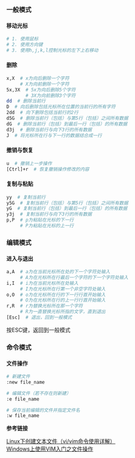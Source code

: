 ### 一般模式

#### 移动光标

```bash
# 1. 使用鼠标
# 2. 使用方向键
# 3. 使用h,j,k,l控制光标的左下上右移动
```

#### 删除

```bash
x,X  # x为向后删除一个字符
     # X为向前删除一个字符
5x,3X  # 5x为向后删除5个字符
       # 3X为向前删除3个字符
dd  # 删除当前行
D  # 向后删除包括光标所在位置的当前行的所有字符
2dd  # 向下删除包括当前行的2行
d5G  # 删除当前行（包括）与第5行（包括）之间所有数据
dG  # 删除当前行（包括）到最后一行（包括）的所有数据
d3j  # 删除当前行与向下3行的所有数据
J  # 将光标所在行与下一行的数据结合成一行
```

#### 撤销与恢复

```bash
u  # 撤销上一步操作
[Ctrl]+r  # 恢复撤销操作修改的内容
```

#### 复制与粘贴

```bash
yy  # 复制当前行
y5G  # 复制当前行（包括）与第5行（包括）之间所有数据
yG  # 复制当前行（包括）到最后一行（包括）的所有数据
y3j  # 复制当前行与向下3行的所有数据
p,P  # p为粘贴在光标的下一行
     # P为粘贴在光标的上一行
```

### 编辑模式

#### 进入与退出

```bash
a,A  # a为在当前光标所在处的下一个字符处输入
     # A为在光标所在行最后一个字符的下一个字符处输入
i,I  # i为在当前光标所在处输入
     # I为在光标所在行第一个非空字符处输入
o,O  # o为在光标所在行的下一行行首开始输入
     # O为在光标所在行的上一行行首开始输入
r,R  # r为替换光标所在那一个字符
     # R为一直替换光标所指的文字，直到退出
[Esc]  # 退出，回到一般模式
```
按ESC键，返回到一般模式

### 命令模式

#### 文件操作

```bash
# 新建文件
:new file_name

# 编辑文件（若不存在则新建）
:e file_name

# 保存当前编辑的文件并指定文件名
:w file_name

```

**参考链接**

[Linux下创建文本文件（vi/vim命令使用详解）](http://www.cnblogs.com/EasonJim/p/6169985.html)</br>
[Windows上使用VIM入门之文件操作](http://www.cnblogs.com/tambor/archive/2011/12/28/vim_rumen_file_edit.html)
